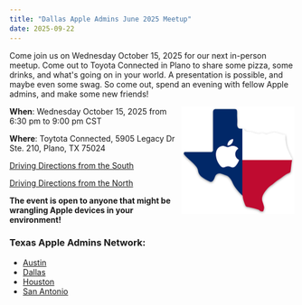 ```yaml
---
title: "Dallas Apple Admins June 2025 Meetup"
date: 2025-09-22
---
```


Come join us on Wednesday October 15, 2025 for our next in-person meetup. Come out to Toyota Connected in Plano to share some pizza, some drinks, and what's going on in your world. A presentation is possible, and maybe even some swag. So come out, spend an evening with fellow Apple admins, and make some new friends!

<img align="right" width="200" src="/assets/images/1225357.png" />

**When**: Wednesday October 15, 2025 from 6:30 pm to 9:00 pm CST

**Where**: Toytota Connected, 5905 Legacy Dr Ste. 210, Plano, TX 75024

[Driving Directions from the South](/assets/images/TC-Office-South-to-North.pdf)


[Driving Directions from the North](/assets/images/TC-Office-North-to-South.pdf)

**The event is open to anyone that might be wrangling Apple devices in your environment!**


### Texas Apple Admins Network:

* [Austin](https://austinappleadmins.org)
* [Dallas](http://dallasappleadmins.org)
* [Houston](https://houstonappleadmins.org)
* [San Antonio](https://luma.com/8olzo2bz)